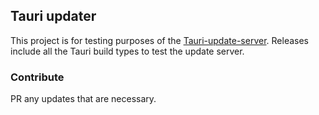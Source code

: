 ## Tauri updater

This project is for testing purposes of the [Tauri-update-server](). Releases include all the Tauri build types to test the update server.

### Contribute

PR any updates that are necessary.